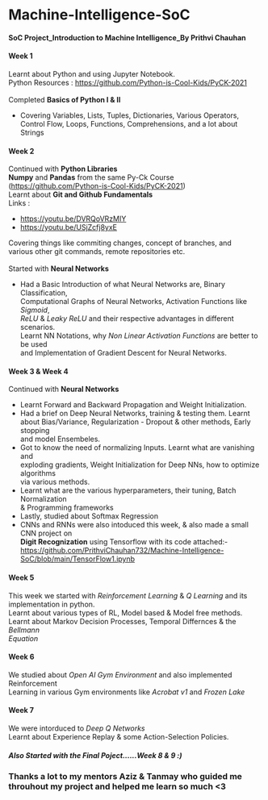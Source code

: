# Machine-Intelligence-SoC
#### SoC Project_Introduction to Machine Intelligence_By Prithvi Chauhan

#### Week 1
Learnt about Python and using Jupyter Notebook. <br>
Python Resources : https://github.com/Python-is-Cool-Kids/PyCK-2021 <br>
<br>
Completed **Basics of Python I & II**
* Covering Variables, Lists, Tuples, Dictionaries, Various Operators, <br>
Control Flow, Loops, Functions, Comprehensions, and a lot about Strings

#### Week 2
Continued with **Python Libraries** <br>
**Numpy** and **Pandas** from the same Py-Ck Course (https://github.com/Python-is-Cool-Kids/PyCK-2021) <br>
Learnt about **Git and Github Fundamentals** <br>
Links : 
* https://youtu.be/DVRQoVRzMIY</li>
* https://youtu.be/USjZcfj8yxE</li>

Covering things like commiting changes, concept of branches, and <br>
various other git commands, remote repositories etc.<br>
<br>
Started with **Neural Networks** <br>
* Had a Basic Introduction of what Neural Networks are, Binary Classification, <br>
Computational Graphs of Neural Networks, Activation Functions like *Sigmoid*, <br>
*ReLU* & *Leaky ReLU* and their respective advantages in different scenarios. <br>
Learnt NN Notations, why *Non Linear Activation Functions* are better to be used <br>
and Implementation of Gradient Descent for Neural Networks.

#### Week 3 & Week 4
Continued with **Neural Networks** <br>
* Learnt Forward and Backward Propagation and Weight Initialization. <br>
* Had a brief on Deep Neural Networks, training & testing them. Learnt <br>
about Bias/Variance, Regularization - Dropout & other methods, Early stopping <br>
and model Ensembeles.
* Got to know the need of normalizing Inputs. Learnt what are vanishing and <br>
exploding gradients, Weight Initialization for Deep NNs, how to optimize algorithms<br>
via various methods.
* Learnt what are the various hyperparameters, their tuning, Batch Normalization<br>
& Programming frameworks
* Lastly, studied about Softmax Regression
* CNNs and RNNs were also intoduced this week, & also made a small CNN project on <br>
**Digit Recognization** using Tensorflow with its code attached:- <br>
https://github.com/PrithviChauhan732/Machine-Intelligence-SoC/blob/main/TensorFlow1.ipynb

#### Week 5

This week we started with *Reinforcement Learning* & *Q Learning* and its <br>
implementation in python.<br>
Learnt about various types of RL, Model based & Model free methods. <br>
Learnt about Markov Decision Processes, Temporal Differnces & the *Bellmann* <br>
*Equation*

#### Week 6

We studied about *Open AI Gym Environment* and also implemented Reinforcement <br>
Learning in various Gym environments like *Acrobat v1* and *Frozen Lake* 

#### Week 7

We were intorduced to *Deep Q Networks* <br>
Learnt about Experience Replay & some Action-Selection Policies. <br>

##### Also Started with the Final Poject......Week 8 & 9 :)

### Thanks a lot to my mentors **Aziz & Tanmay** who guided me throuhout my project and helped me learn so much <3








